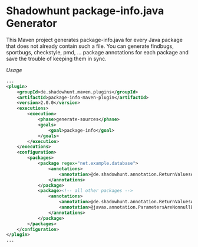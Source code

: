 # Shadowhunt package-info.java Generator

This Maven project generates package-info.java for every Java package that does
not already contain such a file. You can generate findbugs, sportbugs,
checkstyle, pmd, ... package annotations for each package and save the trouble
of keeping them in sync.

*Usage*

```xml
...
<plugin>
    <groupId>de.shadowhunt.maven.plugins</groupId>
    <artifactId>package-info-maven-plugin</artifactId>
    <version>2.0.0</version>
    <executions>
        <execution>
            <phase>generate-sources</phase>
            <goals>
                <goal>package-info</goal>
            </goals>
        </execution>
    </executions>
    <configuration>
        <packages>
            <package regex="net.example.database">
                <annotations>
                    <annotation>@de.shadowhunt.annotation.ReturnValuesAreNonnullByDefault</annotation>
                </annotations>
            </package>
            <package><!-- all other packages -->
                <annotations>
                    <annotation>@de.shadowhunt.annotation.ReturnValuesAreNonnullByDefault</annotation>
                    <annotation>@javax.annotation.ParametersAreNonnullByDefault</annotation>
                </annotations>
            </package>
        </packages>
    </configuration>
</plugin>
...
```
